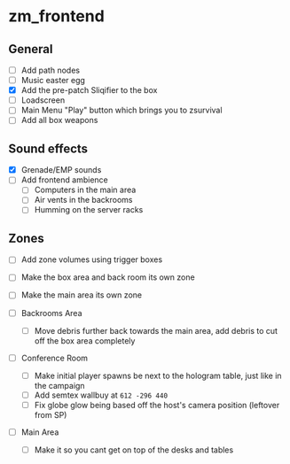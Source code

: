 # zm_frontend

## General
- [ ] Add path nodes
- [ ] Music easter egg
- [x] Add the pre-patch Sliqifier to the box
- [ ] Loadscreen
- [ ] Main Menu "Play" button which brings you to zsurvival
- [ ] Add all box weapons

## Sound effects
- [x] Grenade/EMP sounds
- [ ] Add frontend ambience
  - [ ] Computers in the main area
  - [ ] Air vents in the backrooms
  - [ ] Humming on the server racks

## Zones
- [ ] Add zone volumes using trigger boxes
- [ ] Make the box area and back room its own zone
- [ ] Make the main area its own zone

- [ ] Backrooms Area
  - [ ] Move debris further back towards the main area, add debris to cut off the box area completely

- [ ] Conference Room
  - [ ] Make initial player spawns be next to the hologram table, just like in the campaign
  - [ ] Add semtex wallbuy at `612 -296 440`
  - [ ] Fix globe glow being based off the host's camera position (leftover from SP)

- [ ] Main Area
  - [ ] Make it so you cant get on top of the desks and tables